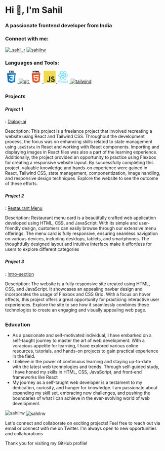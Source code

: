 <h1 align="left">Hi 👋, I'm Sahil</h1>
<h3 align="left">A passionate frontend developer from India</h3>

<h3 align="left">Connect with me:</h3>
<p align="left">
<a href="https://twitter.com/_sahil_r" target="blank"><img align="center" src="https://raw.githubusercontent.com/rahuldkjain/github-profile-readme-generator/master/src/images/icons/Social/twitter.svg" alt="_sahil_r" height="30" width="40" /></a>
<a href="https://linkedin.com/in/sahilrw" target="blank"><img align="center" src="https://raw.githubusercontent.com/rahuldkjain/github-profile-readme-generator/master/src/images/icons/Social/linked-in-alt.svg" alt="sahilrw" height="30" width="40" /></a>
</p>

<h3 align="left">Languages and Tools:</h3>
<p align="left"> <a href="https://www.w3schools.com/css/" target="_blank" rel="noreferrer"> <img src="https://raw.githubusercontent.com/devicons/devicon/master/icons/css3/css3-original-wordmark.svg" alt="css3" width="40" height="40"/> </a> <a href="https://git-scm.com/" target="_blank" rel="noreferrer"> <img src="https://www.vectorlogo.zone/logos/git-scm/git-scm-icon.svg" alt="git" width="40" height="40"/> </a> <a href="https://www.w3.org/html/" target="_blank" rel="noreferrer"> <img src="https://raw.githubusercontent.com/devicons/devicon/master/icons/html5/html5-original-wordmark.svg" alt="html5" width="40" height="40"/> </a> <a href="https://developer.mozilla.org/en-US/docs/Web/JavaScript" target="_blank" rel="noreferrer"> <img src="https://raw.githubusercontent.com/devicons/devicon/master/icons/javascript/javascript-original.svg" alt="javascript" width="40" height="40"/> </a> <a href="https://reactjs.org/" target="_blank" rel="noreferrer"> <img src="https://raw.githubusercontent.com/devicons/devicon/master/icons/react/react-original-wordmark.svg" alt="react" width="40" height="40"/> </a> <a href="https://tailwindcss.com/" target="_blank" rel="noreferrer"> <img src="https://www.vectorlogo.zone/logos/tailwindcss/tailwindcss-icon.svg" alt="tailwind" width="40" height="40"/> </a> </p>


## <h3 align='left'>Projects</h3>
### <h5>Project 1</h5>: [Dialog-ai](https://dialog-ai.vercel.app/)
Description: This project is a freelance project that involved recreating a website using React and Tailwind CSS. Throughout the development process, the focus was on enhancing skills related to state management using `useState` in React and working with React components. Importing and displaying images in React files was also a part of the learning experience. Additionally, the project provided an opportunity to practice using Flexbox for creating a responsive website layout. By successfully completing this project, valuable knowledge and hands-on experience were gained in React, Tailwind CSS, state management, componentization, image handling, and responsive design techniques. Explore the website to see the outcome of these efforts.

### <h5>Project 2</h5>: [Restaurant Menu](https://chimerical-malasada-5266f6.netlify.app/)
Description: Restaurant menu card is a beautifully crafted web application developed using HTML, CSS, and JavaScript. With its simple and user-friendly design, customers can easily browse through our extensive menu offerings. The menu card is fully responsive, ensuring seamless navigation on various devices, including desktops, tablets, and smartphones. The thoughtfully designed layout and intuitive interface make it effortless for users to explore different categories

### <h5>Project 3</h5>: [Intro-section](https://vercel.com/sahilrw/intro-section-with-dropdown-navigatio)
Description: The website is a fully responsive site created using HTML, CSS, and JavaScript. It showcases an appealing navbar design and incorporates the usage of Flexbox and CSS Grid. With a focus on hover effects, this project offers a great opportunity for practicing interactive user experiences. Explore the site to see how it seamlessly combines these technologies to create an engaging and visually appealing web page.

## <h3 align='left'>Education</h3>
- As a passionate and self-motivated individual, I have embarked on a self-taught journey to master the art of web development. With a voracious appetite for learning, I have explored various online resources, tutorials, and hands-on projects to gain practical experience in the field. 
- I believe in the power of continuous learning and staying up-to-date with the latest web technologies and trends. Through self-guided study, I have honed my skills in HTML, CSS, JavaScript, and front-end frameworks like React
- My journey as a self-taught web developer is a testament to my dedication, curiosity, and hunger for knowledge. I am passionate about expanding my skill set, embracing new challenges, and pushing the boundaries of what I can achieve in the ever-evolving world of web development.

<p><img align="left" src="https://github-readme-stats.vercel.app/api/top-langs?username=sahilrw&show_icons=true&locale=en&layout=compact" alt="sahilrw" /></p>

<p>&nbsp;<img align="center" src="https://github-readme-stats.vercel.app/api?username=sahilrw&show_icons=true&locale=en" alt="sahilrw" /></p>

<p>Let's connect and collaborate on exciting projects! Feel free to reach out via email or connect with me on Twitter. I'm always open to new opportunities and collaborations<p>
<p>Thank you for visiting my GitHub profile!</p>

